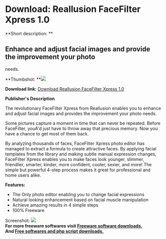 # Download: Reallusion FaceFilter Xpress 1.0

**Short description: **

## Enhance and adjust facial images and provide the improvement your photo
needs.

  
**Thumbshot: **![](http://www.freewarefiles.com/screenshot/facefilterxpress_md.jpg)   
  
**Download link:** [Download Reallusion FaceFilter Xpress 1.0](http://freesoftwares.boysofts.com/Reallusion-FaceFilter-Xpress_program_26132.html)  
  

**Publisher's Description**  
  

The revolutionary FaceFilter Xpress from Reallusion enables you to enhance and
adjust facial images and provides the improvement your photo needs.

Some pictures capture a moment in time that can never be repeated. Before
FaceFilter, youA'd just have to throw away that precious memory. Now you have
a chance to get most of them back.

By analyzing thousands of faces, FaceFilter Xpress photo editor has managed to
extract a formula to create attractive faces. By applying facial templates
from the library and making subtle manual expression changes, FaceFilter
Xpress enables you to make faces look younger, slimmer, friendlier, smarter,
kinder, more confident, cooler, sexier, and more! The simple but powerful
4-step process makes it great for professional and home users alike.

**Features:**

  * The Only photo editor enabling you to change facial expressions 
  * Natural looking enhancement based on facial muscle manipulation 
  * Achieve amazing results in 4 simple steps 
  * 100% Freeware 

  
  
Screenshot: ![](http://www.freewarefiles.com/screenshot/facefilterxpress.jpg)  
**For more freeware softwares visit [Freeware software downloads.](http://freesoftwares.boysofts.com/)**   
**And [Free softwares and php script downloads.](http://www.boysofts.com/)**

